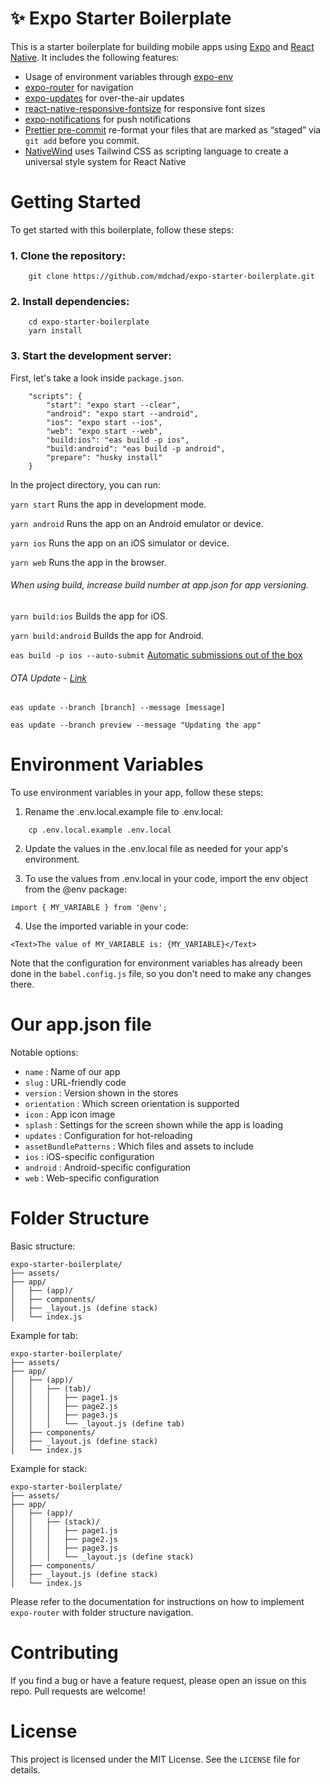 # ✨ Expo Starter Boilerplate

This is a starter boilerplate for building mobile apps using [Expo](https://expo.io/) and [React Native](https://reactnative.dev/). It includes the following features:

- Usage of environment variables through [expo-env](https://docs.expo.io/guides/environment-variables/)
- [expo-router](https://expo.github.io/router/docs) for navigation
- [expo-updates](https://docs.expo.dev/versions/latest/sdk/updates/) for over-the-air updates
- [react-native-responsive-fontsize](https://github.com/heyman333/react-native-responsive-fontSize) for responsive font sizes
- [expo-notifications](https://docs.expo.io/versions/latest/sdk/notifications/) for push notifications
- [Prettier pre-commit](https://prettier.io/docs/en/precommit.html) re-format your files that are marked as “staged” via `git add` before you commit.
- [NativeWind](https://www.nativewind.dev/) uses Tailwind CSS as scripting language to create a universal style system for React Native

# Getting Started

To get started with this boilerplate, follow these steps:

### 1. Clone the repository:

```
    git clone https://github.com/mdchad/expo-starter-boilerplate.git
```

### 2. Install dependencies:

```
    cd expo-starter-boilerplate
    yarn install
```

### 3. Start the development server:

First, let's take a look inside `package.json`.

```
    "scripts": {
        "start": "expo start --clear",
        "android": "expo start --android",
        "ios": "expo start --ios",
        "web": "expo start --web",
        "build:ios": "eas build -p ios",
        "build:android": "eas build -p android",
        "prepare": "husky install"
    }
```

In the project directory, you can run:

`yarn start`
Runs the app in development mode.

`yarn android`
Runs the app on an Android emulator or device.

`yarn ios`
Runs the app on an iOS simulator or device.

`yarn web`
Runs the app in the browser.

###### When using build, increase build number at app.json for app versioning.

`yarn build:ios`
Builds the app for iOS.

`yarn build:android`
Builds the app for Android.

`eas build -p ios --auto-submit`
[Automatic submissions out of the box](https://docs.expo.dev/build/introduction/)

###### OTA Update - [Link](https://docs.expo.dev/eas-update/getting-started/)

`eas update --branch [branch] --message [message]`

`eas update --branch preview --message "Updating the app"`

# Environment Variables

To use environment variables in your app, follow these steps:

1. Rename the .env.local.example file to .env.local:

```
    cp .env.local.example .env.local
```

2. Update the values in the .env.local file as needed for your app's environment.

3. To use the values from .env.local in your code, import the env object from the @env package:

```
import { MY_VARIABLE } from '@env';
```

4. Use the imported variable in your code:

```
<Text>The value of MY_VARIABLE is: {MY_VARIABLE}</Text>
```

Note that the configuration for environment variables has already been done in the `babel.config.js` file, so you don't need to make any changes there.

# Our app.json file

Notable options:

- `name` : Name of our app
- `slug` : URL-friendly code
- `version` : Version shown in the stores
- `orientation` : Which screen orientation is supported
- `icon` : App icon image
- `splash` : Settings for the screen shown while the app is loading
- `updates` : Configuration for hot-reloading
- `assetBundlePatterns` : Which files and assets to include
- `ios` : iOS-specific configuration
- `android` : Android-specific configuration
- `web` : Web-specific configuration

# Folder Structure

Basic structure:

```
expo-starter-boilerplate/
├── assets/
├── app/
│   ├── (app)/
│   ├── components/
│   ├── _layout.js (define stack)
│   └── index.js

```

Example for tab:

```
expo-starter-boilerplate/
├── assets/
├── app/
│   ├── (app)/
│   │   ├── (tab)/
│   │   │   ├── page1.js
│   │   │   ├── page2.js
│   │   │   ├── page3.js
│   │   │   └── _layout.js (define tab)
│   ├── components/
│   ├── _layout.js (define stack)
│   └── index.js

```

Example for stack:

```
expo-starter-boilerplate/
├── assets/
├── app/
│   ├── (app)/
│   │   ├── (stack)/
│   │   │   ├── page1.js
│   │   │   ├── page2.js
│   │   │   ├── page3.js
│   │   │   └── _layout.js (define stack)
│   ├── components/
│   ├── _layout.js (define stack)
│   └── index.js

```

Please refer to the documentation for instructions on how to implement `expo-router` with folder structure navigation.

# Contributing

If you find a bug or have a feature request, please open an issue on this repo. Pull requests are welcome!

# License

This project is licensed under the MIT License. See the `LICENSE` file for details.
